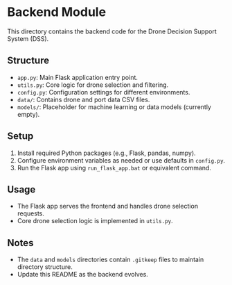# Backend Module

This directory contains the backend code for the Drone Decision Support System (DSS).

## Structure

- `app.py`: Main Flask application entry point.
- `utils.py`: Core logic for drone selection and filtering.
- `config.py`: Configuration settings for different environments.
- `data/`: Contains drone and port data CSV files.
- `models/`: Placeholder for machine learning or data models (currently empty).

## Setup

1. Install required Python packages (e.g., Flask, pandas, numpy).
2. Configure environment variables as needed or use defaults in `config.py`.
3. Run the Flask app using `run_flask_app.bat` or equivalent command.

## Usage

- The Flask app serves the frontend and handles drone selection requests.
- Core drone selection logic is implemented in `utils.py`.

## Notes

- The `data` and `models` directories contain `.gitkeep` files to maintain directory structure.
- Update this README as the backend evolves.
